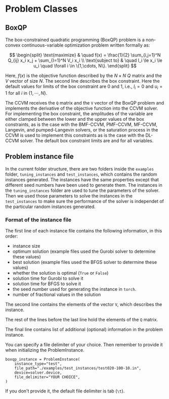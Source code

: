 #  Problem Classes

##  BoxQP 

The box-constrained quadratic programming (BoxQP) problem is a non-convex continuous-variable optimization problem written formally as:

$$
\begin{split}
\text{maximize} & \quad f(x) = \frac{1}{2} \sum_{i,j=1}^N Q_{ij} x_i x_j  + \sum_{I=1}^N V_i x_i \\
\text{subject to} & \quad l_i \le x_i \le u_i \quad \forall i \in \{1,\cdots, N\}.
\end{split}
$$

Here, $f(x)$ is the objective function described by the $N\times N$ $Q$ matrix and the $V$ vector of size $N$. The second line describes the box constraint. Here the default values for limits of the box constraint are $0$ and $1$, i.e., $l_i = 0$ and $u_i = 1$ for all $i$ in $\{1,\cdots,N\}$.


The CCVM receives the `Q` matrix and the `V` vector of the BoxQP problem and implements the derivative of the objective function into the CCVM solver. For implementing the box constraint, the amplitudes of the variable are either clamped between the lower and the upper values of the box constraints, as is the case with the BMF-CCVM, PMF-CCVM, MF-CCVM, Langevin, and pumped-Langevin solvers, or the saturation process in the CCVM is used to implement this constraints as is the case with the DL-CCVM solver. The default box constraint limits are and for all variables.

## Problem instance file

In the current folder structure, there are two folders inside the `examples` folder,
`tuning_instances` and `test_instances`, which contains the random instances
generated. The instances have the same properties except that different seed
numbers have been used to generate them. The instances in the `tuning_instances`
folder are used to tune the parameters of the solver. Then we used those parameters to
solve the instances in the `test_instances` to make sure the performance of the solver is
independet of the particular random instances generated.

### Format of the instance file

The first line of each instance file contains the following information, in this order:
- instance size
- optimum solution (example files used the Gurobi solver to determine these values)
- best solution (example files used the BFGS solver to determine these values)
- whether the solution is optimal (`True` or `False`)
- solution time for Gurobi to solve it 
- solution time for BFGS to solve it
- the seed number used for generating the instance in `torch`.
- number of fractional values in the solution

The second line contains the elements of the vector `V`, which describes the instance.

The rest of the lines before the last line hold the elements of the `Q` matrix.

The final line contains list of additional (optional) information in the problem instance.

You can specify a file delimiter of your choice. Then remember to
provide it when initializing the ProblemInstance.

```
boxqp_instance = ProblemInstance(
    instance_type="test",
    file_path="./examples/test_instances/test020-100-10.in",
    device=solver.device,
    file_delimiter="YOUR CHOICE",
)
```

If you don't provide it, the default file delimiter is tab (`\t`).

